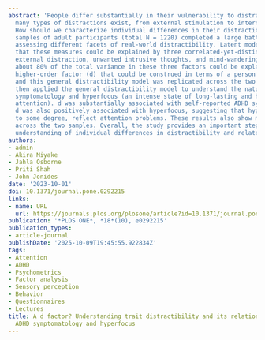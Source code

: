 ```yaml
---
abstract: 'People differ substantially in their vulnerability to distraction. Yet,
  many types of distractions exist, from external stimulation to internal thoughts.
  How should we characterize individual differences in their distractibility? Two
  samples of adult participants (total N = 1220) completed a large battery of questionnaires
  assessing different facets of real-world distractibility. Latent modeling revealed
  that these measures could be explained by three correlated-yet-distinct factors:
  external distraction, unwanted intrusive thoughts, and mind-wandering. Importantly,
  about 80% of the total variance in these three factors could be explained by a single
  higher-order factor (d) that could be construed in terms of a person’s general distractibility,
  and this general distractibility model was replicated across the two samples. We
  then applied the general distractibility model to understand the nature of ADHD
  symptomatology and hyperfocus (an intense state of long-lasting and highly focused
  attention). d was substantially associated with self-reported ADHD symptoms. Interestingly,
  d was also positively associated with hyperfocus, suggesting that hyperfocus may,
  to some degree, reflect attention problems. These results also show marked consistencies
  across the two samples. Overall, the study provides an important step toward a comprehensive
  understanding of individual differences in distractibility and related constructs.'
authors:
- admin
- Akira Miyake
- Jahla Osborne
- Priti Shah
- John Jonides
date: '2023-10-01'
doi: 10.1371/journal.pone.0292215
links:
- name: URL
  url: https://journals.plos.org/plosone/article?id=10.1371/journal.pone.0292215
publication: '*PLOS ONE*, *18*(10), e0292215'
publication_types:
- article-journal
publishDate: '2025-10-09T19:45:55.922834Z'
tags:
- Attention
- ADHD
- Psychometrics
- Factor analysis
- Sensory perception
- Behavior
- Questionnaires
- Lectures
title: A d factor? Understanding trait distractibility and its relationships with
  ADHD symptomatology and hyperfocus
---
```

